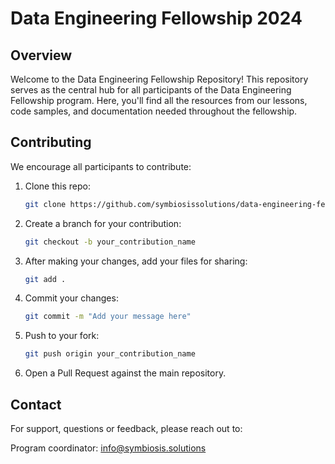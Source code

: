# Data Engineering Fellowship 2024

## Overview

Welcome to the Data Engineering Fellowship Repository! This repository serves as the central hub for all participants of the Data Engineering Fellowship program. Here, you'll find all the resources from our lessons, code samples, and documentation needed throughout the fellowship.


## Contributing
We encourage all participants to contribute:

1. Clone this repo:
    ```bash
    git clone https://github.com/symbiosissolutions/data-engineering-fellowship.git
    ```

2. Create a branch for your contribution:
    ```bash
    git checkout -b your_contribution_name

3. After making your changes, add your files for sharing:
    ```bash
    git add .
    ```

4. Commit your changes:
    ```bash
    git commit -m "Add your message here"
    ```

5. Push to your fork:
    ```bash
    git push origin your_contribution_name
    ```

6. Open a Pull Request against the main repository.


## Contact
For support, questions or feedback, please reach out to:

Program coordinator: [info@symbiosis.solutions](mailto:info@symbiosis.solutions)
